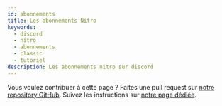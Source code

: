 ```yaml
---
id: abonnements
title: Les abonnements Nitro
keywords:
  - discord
  - nitro
  - abonnements
  - classic
  - tutoriel
description: Les abonnements nitro sur discord
---
```

Vous voulez contribuer à cette page ? Faites une pull request sur [notre repository GitHub](https://github.com/discordfr/wiki). Suivez les instructions sur [notre page dédiée](https://discord.fr/wiki/contribuer).
